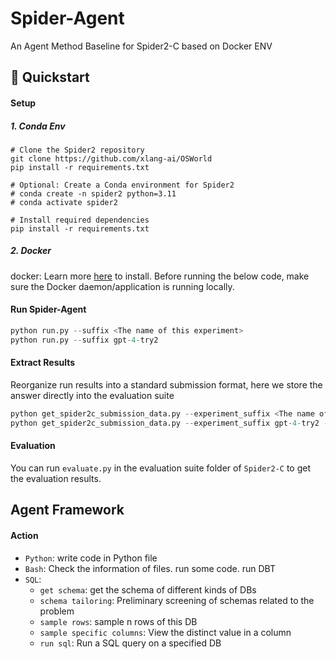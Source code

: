 # Spider-Agent

An Agent Method Baseline for Spider2-C based on Docker ENV


## 🚀 Quickstart

#### Setup

##### 1. Conda Env
```
# Clone the Spider2 repository
git clone https://github.com/xlang-ai/OSWorld
pip install -r requirements.txt

# Optional: Create a Conda environment for Spider2
# conda create -n spider2 python=3.11
# conda activate spider2

# Install required dependencies
pip install -r requirements.txt
```
##### 2. Docker

docker: Learn more [here](https://docs.docker.com/get-started/get-docker/) to install. Before running the below code, make sure the Docker daemon/application is running locally.


#### Run Spider-Agent
```python
python run.py --suffix <The name of this experiment>
python run.py --suffix gpt-4-try2
```

#### Extract Results

Reorganize run results into a standard submission format, here we store the answer directly into the evaluation suite

```python
python get_spider2c_submission_data.py --experiment_suffix <The name of this experiment> --results_folder_name <Standard Submission Folders>
python get_spider2c_submission_data.py --experiment_suffix gpt-4-try2 --results_folder_name ../Spider2-C/evaluation_suite/gpt-4-try1
```

#### Evaluation

You can run `evaluate.py` in the evaluation suite folder of `Spider2-C` to get the evaluation results.

## Agent Framework

#### Action

- `Python`: write code in Python file
- `Bash`: Check the information of files. run some code. run DBT
- `SQL`:
  - `get schema`: get the schema of different kinds of DBs
  - `schema tailoring`: Preliminary screening of schemas related to the problem
  - `sample rows`: sample n rows of this DB
  - `sample specific columns`: View the distinct value in a column
  - `run sql`: Run a SQL query on a specified DB



